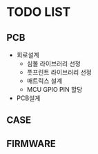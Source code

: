 # TODO LIST
## PCB
- 회로설계
  - 심볼 라이브러리 선정
  - 풋프린트 라이브러리 선정
  - 매트릭스 설계
  - MCU GPIO PIN 할당
- PCB설계

## CASE

## FIRMWARE
